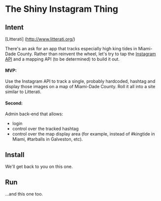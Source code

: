 The Shiny Instagram Thing
==================

Intent
------

[Litterati] (http://www.litterati.org/)

There's an ask for an app that tracks especially high king tides in Miami-Dade County. Rather than reinvent the wheel, let's try to tap the [Instagram API](https://instagram.com/developer/) and a mapping API (to be determined) to build it out.

#### MVP:

Use the Instagram API to track a single, probably hardcoded, hashtag and display those images on a map of Miami-Dade County. Roll it all into a site similar to Litterati.

#### Second:

Admin back-end that allows:
* login
* control over the tracked hashtag
* control over the map display area (for example, instead of #kingtide in Miami, #tarballs in Galveston, etc). 

Install
-------

We'll get back to you on this one.

Run
---

...and this one too.
